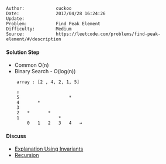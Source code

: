 
    Author:            cuckoo
    Date:              2017/04/28 16:24:26
    Update:            
    Problem:           Find Peak Element
    Difficulty:        Medium
    Source:            https://leetcode.com/problems/find-peak-element/#/description

#### Solution Step
 - Common O(n)
 - Binary Search - O(log(n))
```
    array : [2 , 4, 2, 1, 5]

    ↑
    5                   *
    4       *
    3
    2   *       *
    1               *
        0   1   2   3   4   →
```

#### Discuss
 - [Explanation Using Invariants](https://discuss.leetcode.com/topic/29329/java-solution-and-explanation-using-invariants)
 - [Recursion](https://discuss.leetcode.com/topic/5724/find-the-maximum-by-binary-search-recursion-and-iteration)
